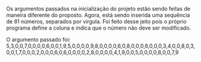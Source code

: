 Os argumentos passados na inicialização do projeto estão sendo feitas de maneira diferente do proposto. Agora, está sendo inserida uma sequência de 81 números, separados por vírgula. Foi feito desse jeito pois o próprio programa define a coluna e indica que o número não deve ser modificado.

O argumento passado foi:
5,3,0,0,7,0,0,0,0,6,0,0,1,9,5,0,0,0,0,9,8,0,0,0,0,6,0,8,0,0,0,6,0,0,0,3,4,0,0,8,0,3,0,0,1,7,0,0,0,2,0,0,0,6,0,6,0,0,0,0,2,8,0,0,0,0,4,1,9,0,0,5,0,0,0,0,8,0,0,7,9
